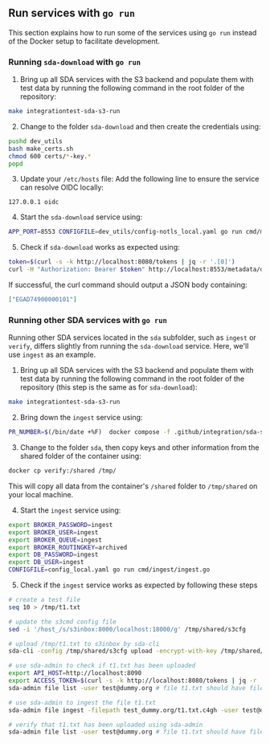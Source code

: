 ## Run services with `go run`

This section explains how to run some of the services using `go run` instead of the Docker setup to facilitate development.

### Running `sda-download` with `go run`
1. Bring up all SDA services with the S3 backend and populate them with test data by running the following command in the root folder of the repository:
```sh
make integrationtest-sda-s3-run 
```

2. Change to the folder `sda-download` and then create the credentials using: 
```sh
pushd dev_utils
bash make_certs.sh
chmod 600 certs/*-key.*
popd
```

3. Update your `/etc/hosts` file: Add the following line to ensure the service can resolve OIDC locally: 
```
127.0.0.1 oidc
```

4. Start the `sda-download` service using:
```sh
APP_PORT=8553 CONFIGFILE=dev_utils/config-notls_local.yaml go run cmd/main.go
```

5. Check if `sda-download` works as expected using:
```sh
token=$(curl -s -k http://localhost:8080/tokens | jq -r '.[0]') 
curl -H "Authorization: Bearer $token" http://localhost:8553/metadata/datasets
```
If successful, the curl command should output a JSON body containing:
```json
["EGAD74900000101"]
```


### Running other SDA services with `go run`
Running other SDA services located in the `sda` subfolder, such as `ingest` or `verify`, differs slightly from running the `sda-download` service. Here, we'll use `ingest` as an example.

1. Bring up all SDA services with the S3 backend and populate them with test data by running the following command in the root folder of the repository (this step is the same as for `sda-download`):
```sh
make integrationtest-sda-s3-run 
```

2. Bring down the `ingest` service using:
```sh
PR_NUMBER=$(/bin/date +%F)  docker compose -f .github/integration/sda-s3-integration.yml stop ingest  
```

3. Change to the folder `sda`, then copy keys and other information from the shared folder of the container using:
```sh
docker cp verify:/shared /tmp/
```
This will copy all data from the container's `/shared` folder to `/tmp/shared` on your local machine.

4. Start the `ingest` service using:
```sh
export BROKER_PASSWORD=ingest
export BROKER_USER=ingest
export BROKER_QUEUE=ingest
export BROKER_ROUTINGKEY=archived
export DB_PASSWORD=ingest
export DB_USER=ingest 
CONFIGFILE=config_local.yaml go run cmd/ingest/ingest.go
```

5. Check if the `ingest` service works as expected by following these steps
```sh
# create a test file
seq 10 > /tmp/t1.txt

# update the s3cmd config file
sed -i '/host_/s/s3inbox:8000/localhost:18000/g' /tmp/shared/s3cfg

# upload /tmp/t1.txt to s3inbox by sda-cli
sda-cli -config /tmp/shared/s3cfg upload -encrypt-with-key /tmp/shared/c4gh.pub.pem /tmp/t1.txt

# use sda-admin to check if t1.txt has been uploaded
export API_HOST=http://localhost:8090
export ACCESS_TOKEN=$(curl -s -k http://localhost:8080/tokens | jq -r '.[0]') 
sda-admin file list -user test@dummy.org # file t1.txt should have fileStatus 'uploaded'

# use sda-admin to ingest the file t1.txt
sda-admin file ingest -filepath test_dummy.org/t1.txt.c4gh -user test@dummy.org  

# verify that t1.txt has been uploaded using sda-admin 
sda-admin file list -user test@dummy.org # file t1.txt should have fileStatus 'verified'
```
